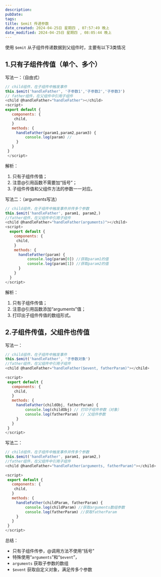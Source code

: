 ```yaml
---
description: 
pubDate:
tags: 
title: $emit 传递参数
date_created: 2024-04-25日 星期四 , 07:57:49 晚上
date_modified: 2024-04-25日 星期四 , 08:05:44 晚上
---
```

使用 `$emit` 从子组件传递数据到父组件时，主要有以下3类情况

## 1.只有子组件传值（单个、多个）

写法一：（自由式）

```javascript
// child组件，在子组件中触发事件
this.$emit('handleFather', '子参数1','子参数2','子参数3')
// father组件，在父组件中引用子组件
<child @handleFather="handleFather"></child>
<script>
export default {
   components: {
    child,
   }
   methods: {
     handleFather(param1,param2,param3) {
         console.log(param) // 
     }
   }
 }
 </script>
```

解析：

1. 只有子组件传值；
2. 注意@引用函数不需要加“括号”；
3. 子组件传值和父组件方法的参数一一对应。

写法二：（arguments写法）

```js
// child组件，在子组件中触发事件并传多个参数
this.$emit('handleFather', param1, param2,)
//father组件，在父组件中引用子组件
<child @handleFather="handleFather(arguments)"></child>
<script>
  export default {
    components: {
     child,
    }
    methods: {
      handleFather(param) {
          console.log(param[0]) //获取param1的值
          console.log(param[1]) //获取param2的值
      }
    }
  }
</script>
```

解析：

1. 只有子组件传值；
2. 注意@引用函数添加“arguments”值；
3. 打印出子组件传值的数组形式。

## 2.子组件传值，父组件也传值

写法一：

```javascript
// child组件，在子组件中触发事件
this.$emit('handleFather', '子参数对象')
//father组件，在父组件中引用子组件
<child @handleFather="handleFather($event, fatherParam)"></child>
 
<script>
 export default {
   components: {
    child,
   }
   methods: {
     handleFather(childObj, fatherParam) {
         console.log(childObj) // 打印子组件参数（对象）
         console.log(fatherParam) // 父组件参数
     }
   }
 }
</script>
```

写法二：

```javascript
// child组件，在子组件中触发事件并传多个参数
this.$emit('handleFather', param1, param2,)
//father组件，在父组件中引用子组件
<child @handleFather="handleFather(arguments, fatherParam)"></child>
 
<script>
 export default {
   components: {
    child,
   }
   methods: {
     handleFather(childParam, fatherParam) {
         console.log(childParam) //获取arguments数组参数
         console.log(fatherParam) //获取fatherParam
     }
   }
 }
</script>
```

总结：

- 只有子组件传参，@调用方法不使用“括号”
- 特殊使用“`arguments`”和“`$event`”，
- `arguments` 获取子参数的数组
- `$event` 获取自定义对象，满足传多个参数